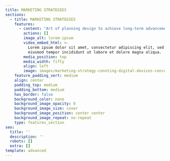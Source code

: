 ```yaml
---
title: MARKETING STRATEGIES
sections:
  - title: MARKETING STRATEGIES
    features:
      - content: "Art of planning design to achieve long-term advancement. Reaching prospective consumers turning into customers revolves around a company proposition by which it interfaces company profile, operations, deserves of association.\n\n\n**Web Design and Development: -**\_Being in a fast-paced environment every business proposal being considered a web page as the first point of contact. The web page has to be designed and developed with much experience, sound knowledge. We at Trust Secure have an experienced, dedicated faculty where we can assist, suggest to have a better outlook of your web page. We do care like ours, which will be a value-added to your business perspective. We are more concerned with the speed of web pages. We trust each and every penny spent to be fulfilled your dream work.\n"
        actions: []
        image_alt: lorem-ipsum
        video_embed_html: >-
          Lorem ipsum dolor sit amet, consectetur adipiscing elit, sed do
          eiusmod tempor incididunt ut labore et dolore magna aliqua.
        media_position: top
        media_width: fifty
        align: left
        image: images/marketing-strategy-connting-digital-devices-concept.jpg
    feature_padding_vert: medium
    align: center
    padding_top: medium
    padding_bottom: medium
    has_border: false
    background_color: none
    background_image_opacity: 0
    background_image_size: cover
    background_image_position: center center
    background_image_repeat: no-repeat
    type: features_section
seo:
  title: ''
  description: ''
  robots: []
  extra: []
template: advanced
---
```

